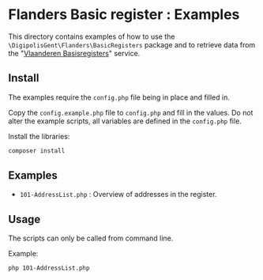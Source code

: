 # Flanders Basic register : Examples

This directory contains examples of how to use the 
`\DigipolisGent\Flanders\BasicRegisters` package and to retrieve data
from the "[Vlaanderen Basisregisters][flanders-basicregister.api]"
service.

## Install

The examples require the `config.php` file being in place and filled in.

Copy the `config.example.php` file to `config.php` and fill in the
values. Do not alter the example scripts, all variables are defined in
the `config.php` file.

Install the libraries:

```bash
composer install
```

## Examples

* `101-AddressList.php` : Overview of addresses in the register.

## Usage

The scripts can only be called from command line.

Example:

```bash
php 101-AddressList.php
```

[flanders-basicregister.api]: https://overheid.vlaanderen.be/producten-diensten/gebouwen-adressenregister
